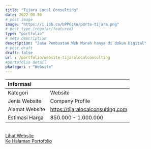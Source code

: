 ```yaml
---
title: "Tijara Local Consulting"
date: 2022-03-30
# post image
image: "https://i.ibb.co/bPPGzXn/porto-tijara.png"
# post type (regular/featured)
type: "portfolio"
# meta description
description: "Jasa Pembuatan Web Murah hanya di dokun Digital"
# post draft
draft: false
url : /portfolio/website-tijaralocalconsulting
#portofolio detail
pkategori : "Website"
---
```


| <b>Informasi</b> |  |
| :------------- |:-------------|
| Kategori              | Website    | 
| Jenis Website         | Company Profile     |
| Alamat Website        | https://tijaralocalconsulting.com     |
| Estimasi Harga        | 850.000 - 1.000.000     |

<br/>
<div class="row px-2 mt-2">
    <div class="col-md-6 mb-5 px-1">
        <a href="https://tijaralocalconsulting.com" target="_blank" rel="nofollow" class="btn btn-porto1 btn-lg btn-block data-aos="fade-right><i class="ti-shopping-cart"></i> Lihat Website</a>
    </div>
    <div class="col-md-6 mb-5 px-1">
        <a href="/portfolio" class="btn btn-porto2 btn-lg btn-block data-aos="fade-right><i class="ti-rocket"></i> Ke Halaman Portofolio</a>
    </div>
</div>